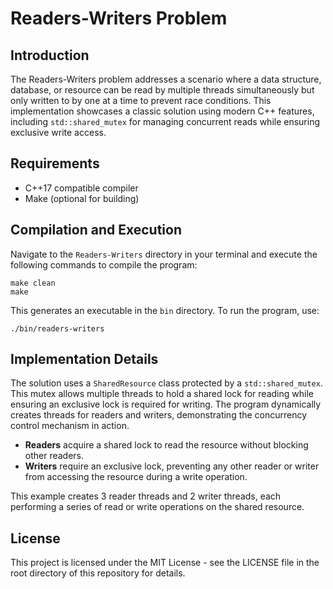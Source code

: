 # Readers-Writers Problem

## Introduction
The Readers-Writers problem addresses a scenario where a data structure, database, or resource can be read by multiple threads simultaneously but only written to by one at a time to prevent race conditions. This implementation showcases a classic solution using modern C++ features, including `std::shared_mutex` for managing concurrent reads while ensuring exclusive write access.

## Requirements
- C++17 compatible compiler
- Make (optional for building)

## Compilation and Execution
Navigate to the `Readers-Writers` directory in your terminal and execute the following commands to compile the program:

```
make clean
make
```

This generates an executable in the `bin` directory. To run the program, use:

```
./bin/readers-writers
```

## Implementation Details
The solution uses a `SharedResource` class protected by a `std::shared_mutex`. This mutex allows multiple threads to hold a shared lock for reading while ensuring an exclusive lock is required for writing. The program dynamically creates threads for readers and writers, demonstrating the concurrency control mechanism in action.

- **Readers** acquire a shared lock to read the resource without blocking other readers.
- **Writers** require an exclusive lock, preventing any other reader or writer from accessing the resource during a write operation.

This example creates 3 reader threads and 2 writer threads, each performing a series of read or write operations on the shared resource.

## License
This project is licensed under the MIT License - see the LICENSE file in the root directory of this repository for details.